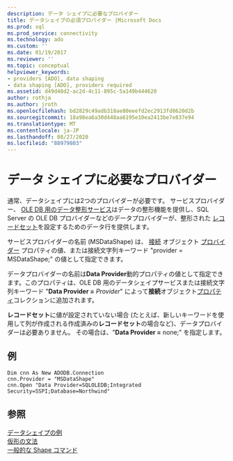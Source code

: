 ```yaml
---
description: データ シェイプに必要なプロバイダー
title: データシェイプの必須プロバイダー |Microsoft Docs
ms.prod: sql
ms.prod_service: connectivity
ms.technology: ado
ms.custom: ''
ms.date: 01/19/2017
ms.reviewer: ''
ms.topic: conceptual
helpviewer_keywords:
- providers [ADO], data shaping
- data shaping [ADO], providers required
ms.assetid: d49d48d2-ac2d-4c11-895c-5a149b444620
author: rothja
ms.author: jroth
ms.openlocfilehash: bd2829c49adb318ae80eeefd2ec2913fd8620d2b
ms.sourcegitcommit: 18a98ea6a30d448aa6195e10ea2413be7e837e94
ms.translationtype: MT
ms.contentlocale: ja-JP
ms.lasthandoff: 08/27/2020
ms.locfileid: "88979803"
---
```

# <a name="required-providers-for-data-shaping"></a>データ シェイプに必要なプロバイダー
通常、データシェイプには2つのプロバイダーが必要です。 サービスプロバイダー、 [OLE DB 用のデータ整形サービス](../../../ado/guide/appendixes/microsoft-data-shaping-service-for-ole-db-ado-service-provider.md)はデータの整形機能を提供し、SQL Server の OLE DB プロバイダーなどのデータプロバイダーが、整形された [レコードセット](../../../ado/reference/ado-api/recordset-object-ado.md)を設定するためのデータ行を提供します。  
  
 サービスプロバイダーの名前 (MSDataShape) は、 [接続](../../../ado/reference/ado-api/connection-object-ado.md) オブジェクト [プロバイダー](../../../ado/reference/ado-api/provider-property-ado.md) プロパティの値、または接続文字列キーワード "provider = MSDataShape;" の値として指定できます。  
  
 データプロバイダーの名前は**Data Provider**動的プロパティの値として指定できます。このプロパティは、OLE DB 用のデータシェイプサービスまたは接続文字列キーワード "**Data Provider =** _Provider_" によって**接続**オブジェクト[プロパティ](../../../ado/reference/ado-api/properties-collection-ado.md)コレクションに追加されます。  
  
 **レコードセット**に値が設定されていない場合 (たとえば、新しいキーワードを使用して列が作成される作成済みの**レコードセット**の場合など)、データプロバイダーは必要ありません。 その場合は、"**Data Provider =** none;" を指定します。  
  
## <a name="example"></a>例  
  
```  
Dim cnn As New ADODB.Connection  
cnn.Provider = "MSDataShape"  
cnn.Open "Data Provider=SQLOLEDB;Integrated Security=SSPI;Database=Northwind"  
```  
  
## <a name="see-also"></a>参照  
 [データシェイプの例](../../../ado/guide/data/data-shaping-example.md)   
 [仮形の文法](../../../ado/guide/data/formal-shape-grammar.md)   
 [一般的な Shape コマンド](../../../ado/guide/data/shape-commands-in-general.md)
